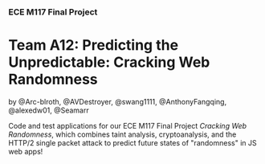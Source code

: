### ECE M117 Final Project
# Team A12: Predicting the Unpredictable: Cracking Web Randomness
by @Arc-blroth, @AVDestroyer, @swang1111, @AnthonyFangqing, @alexedw01, @Seamarr

Code and test applications for our ECE M117 Final Project _Cracking Web Randomness_,
which combines taint analysis, cryptoanalysis, and the HTTP/2 single packet attack
to predict future states of "randomness" in JS web apps!
